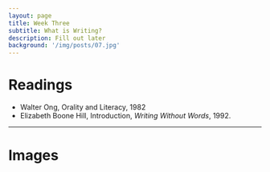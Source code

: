 ```yaml
---
layout: page
title: Week Three
subtitle: What is Writing?
description: Fill out later
background: '/img/posts/07.jpg'
---
```


# Readings

* Walter Ong, Orality and Literacy, 1982
* Elizabeth Boone Hill, Introduction, *Writing Without Words*, 1992.

---
# Images

